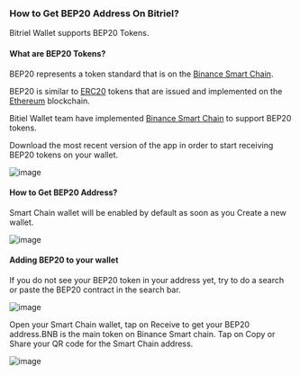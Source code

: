 ### How to Get BEP20 Address On Bitriel?

Bitriel Wallet supports BEP20 Tokens.

#### What are BEP20 Tokens?

BEP20 represents a token standard that is on the [Binance Smart Chain](https://www.binance.org/en/smartChain).

BEP20 is similar to [ERC20](https://academy.binance.com/glossary/erc-20) tokens that are issued and implemented on the [Ethereum](https://academy.binance.com/blockchain/what-is-ethereum) blockchain.

Bitiel Wallet team have implemented [Binance Smart Chain](https://www.binance.org/en/smartChain) to support BEP20 tokens. 

Download the most recent version of the app in order to start receiving BEP20 tokens on your wallet.

![image](https://user-images.githubusercontent.com/6874962/114149329-fc9e7100-9944-11eb-97c1-d5cbe86cfa18.png)

#### How to Get BEP20 Address?
Smart Chain wallet will be enabled by default as soon as you Create a new wallet. 

![image](https://user-images.githubusercontent.com/6874962/114149395-0e801400-9945-11eb-937c-148e74d2deef.png)

#### Adding BEP20 to your wallet
If you do not see your BEP20 token in your address yet, try to do a search or paste the BEP20 contract in the search bar.

![image](https://user-images.githubusercontent.com/6874962/114149499-2e173c80-9945-11eb-83df-a1578d08479e.png)

Open your Smart Chain wallet, tap on Receive to get your BEP20 address.BNB is the main token on Binance Smart chain. Tap on Copy or Share your QR code for the Smart Chain address.

![image](https://user-images.githubusercontent.com/6874962/114149539-3a02fe80-9945-11eb-8b80-a574a287a18a.png)